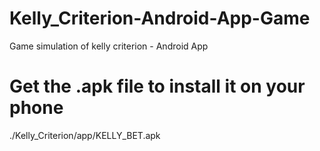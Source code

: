 # Kelly_Criterion-Android-App-Game
Game simulation of kelly criterion - Android App

# Get the .apk file to install it on your phone
./Kelly_Criterion/app/KELLY_BET.apk
